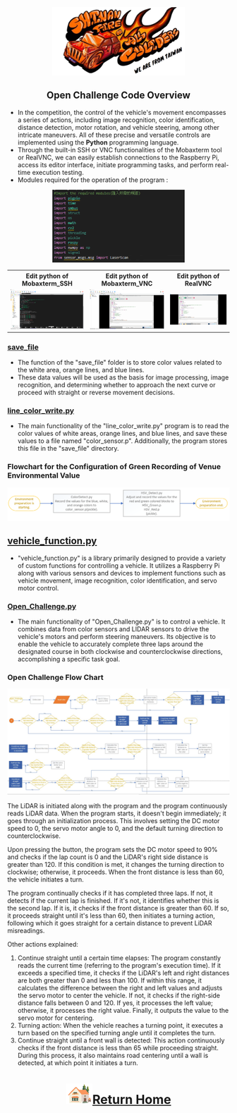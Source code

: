 <div align=center> <img src="../../../other/img/logo.png" width = 300 alt=" logo"> </div>

## <div align="center">Open Challenge Code Overview</div> 
- In the competition, the control of the vehicle's movement encompasses a series of actions, including image recognition, color identification, distance detection, motor rotation, and vehicle steering, among other intricate maneuvers. All of these precise and versatile controls are implemented using the __Python__ programming language.
- Through the built-in SSH or VNC functionalities of the Mobaxterm tool or RealVNC, we can easily establish connections to the Raspberry Pi, access its editor interface, initiate programming tasks, and perform real-time execution testing.
- Modules required for the operation of the program :

<div align="center">
<img src="../img/modles_NO_C.png" width="300" alt="Mobaxterm_SSH_python">
</div>

 <div align="center">
 <table>
 <tr align="center">
 <th> Edit python of  Mobaxterm_SSH  
 </th>
 <th> Edit python of  Mobaxterm_VNC
 </th>
 <th>Edit python of RealVNC
 </th>
 <tr align="center" > 
 <td><img src="../img/Mobaxterm_SSH_python.png" width="300" alt="Mobaxterm_SSH_python"> </td>
 <td><img src="../img/Mobaxterm_VNC_python.png" width="300" alt="Mobaxterm_VNC_python"> </td>
 <td><img src="../img/realVNC_python.png" width="300" alt="realVNC_python"> </td>
 </tr>

 </tr>
 </table>
 </div>

### [save_file](./save_file)
- The function of the "save_file" folder is to store color values related to the white area, orange lines, and blue lines.
- These data values will be used as the basis for image processing, image recognition, and determining whether to approach the next curve or proceed with straight or reverse movement decisions.



### [line_color_write.py](./line_color_write.py)
- The main functionality of the "line_color_write.py" program is to read the color values of white areas, orange lines, and blue lines, and save these values to a file named "color_sensor.p". Additionally, the program stores this file in the "save_file" directory.



### Flowchart for the Configuration of Green Recording of Venue Environmental Value
 ![Flowchart for the Configuration of Green Recording of Venue Environmental Value](../../System_Platform_Software/img/setup_recode.png)  

## [vehicle_function.py](./vehicle_function.py)
- "vehicle_function.py" is a library primarily designed to provide a variety of custom functions for controlling a vehicle. It utilizes a Raspberry Pi along with various sensors and devices to implement functions such as vehicle movement, image recognition, color identification, and servo motor control.



### [Open_Challenge.py](./Open_Challenge.py)
- The main functionality of "Open_Challenge.py" is to control a vehicle. It combines data from color sensors and LIDAR sensors to drive the vehicle's motors and perform steering maneuvers. Its objective is to enable the vehicle to accurately complete three laps around the designated course in both clockwise and counterclockwise directions, accomplishing a specific task goal.



### Open Challenge Flow Chart

<div align=center><img src="../img/open_challange_img.jpg"></div>


The LiDAR is initiated along with the program and the program continuously reads LiDAR data. When the program starts, it doesn't begin immediately; it goes through an initialization process. This involves setting the DC motor speed to 0, the servo motor angle to 0, and the default turning direction to counterclockwise.

Upon pressing the button, the program sets the DC motor speed to 90% and checks if the lap count is 0 and the LiDAR's right side distance is greater than 120. If this condition is met, it changes the turning direction to clockwise; otherwise, it proceeds. When the front distance is less than 60, the vehicle initiates a turn.

The program continually checks if it has completed three laps. If not, it detects if the current lap is finished. If it's not, it identifies whether this is the second lap. If it is, it checks if the front distance is greater than 60. If so, it proceeds straight until it's less than 60, then initiates a turning action, following which it goes straight for a certain distance to prevent LiDAR misreadings.

Other actions explained:
1. Continue straight until a certain time elapses: The program constantly reads the current time (referring to the program's execution time). If it exceeds a specified time, it checks if the LiDAR's left and right distances are both greater than 0 and less than 100. If within this range, it calculates the difference between the right and left values and adjusts the servo motor to center the vehicle. If not, it checks if the right-side distance falls between 0 and 120. If yes, it processes the left value; otherwise, it processes the right value. Finally, it outputs the value to the servo motor for centering.
2. Turning action: When the vehicle reaches a turning point, it executes a turn based on the specified turning angle until it completes the turn.
3. Continue straight until a front wall is detected: This action continuously checks if the front distance is less than 65 while proceeding straight. During this process, it also maintains road centering until a wall is detected, at which point it initiates a turn.


# <div align="center">![HOME](../../../other/img/Home.png)[Return Home](../../../)</div>  
